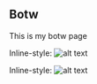 ## Botw

This is my botw page

Inline-style: 
![alt text](https://coolguy4ever.github.io/img/lyonel-mask.jpg)


Inline-style: 
![alt text](https://coolguy4ever.github.io/img/blood-moon.jpg)




<div align="center">
  <a href="https://www.youtube.com/watch?v=6xKbAGoFKFA"></a>
</div>

